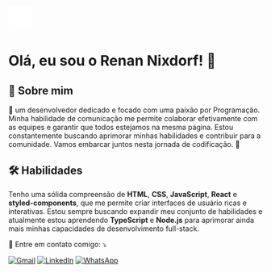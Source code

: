 <img src="/img/assets/cpu.svg">
  
# Olá, eu sou o Renan Nixdorf! 👋

## 🚀 Sobre mim
👋 um desenvolvedor dedicado e focado com uma paixão por Programação. Minha habilidade de comunicação me permite colaborar efetivamente com as equipes e garantir que todos estejamos na mesma página. Estou constantemente buscando aprimorar minhas habilidades e contribuir para a comunidade. Vamos embarcar juntos nesta jornada de codificação. 🚀



## 🛠 Habilidades
Tenho uma sólida compreensão de **HTML**, **CSS**, **JavaScript**, **React** e **styled-components**, que me permite criar interfaces de usuário ricas e interativas. Estou sempre buscando expandir meu conjunto de habilidades e atualmente estou aprendendo **TypeScript** e **Node.js** para aprimorar ainda mais minhas capacidades de desenvolvimento full-stack.

<p align="left">
  💌 Entre em contato comigo: ⤵️
</p>

<p align="left">
  <a href="#" title="Gmail">
  <img src="https://img.shields.io/badge/-Gmail-FF0000?style=flat-square&labelColor=FF0000&logo=gmail&logoColor=white&link=LINK-DO-SEU-GMAIL" alt="Gmail"/></a>

  <a href="#" title="LinkedIn">
  <img src="https://img.shields.io/badge/-Linkedin-0e76a8?style=flat-square&logo=Linkedin&logoColor=white&link=LINK-DO-SEU-LINKEDIN" alt="LinkedIn"/></a>

  <a href="#" title="WhatsApp">
  <img src="https://img.shields.io/badge/-WhatsApp-25d366?style=flat-square&labelColor=25d366&logo=whatsapp&logoColor=white&link=API-DO-SEU-WHATSAPP" alt="WhatsApp"/></a>
</p>
